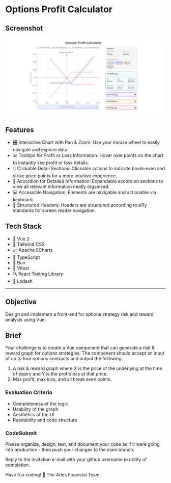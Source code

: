 # Options Profit Calculator

## Screenshot

![alt text](docs/screenshot.png)

## Features

- 🎛️ Interactive Chart with Pan & Zoom: Use your mouse wheel to easily navigate and explore data.
- 📊 Tooltips for Profit or Loss Information: Hover over points on the chart to instantly see profit or loss details.
- 🖱️ Clickable Detail Sections: Clickable actions to indicate break-even and strike price points for a more intuitive experience.
- 📂 Accordion for Detailed Information: Expandable accordion sections to view all relevant information neatly organized.
- 💻 Accessible Navigation: Elements are navigable and actionable via keyboard.
- 🧏 Structured Headers: Headers are structured according to a11y standards for screen reader navigation.

## Tech Stack

- 🔷 Vue 2
- 🎨 Tailwind CSS
- 📈 Apache ECharts
- 🔡 TypeScript
- 🌟 Bun
- 🧪 Vitest
- 🔍 React Testing Library
- 🔧 Lodash

---

## Objective

Design and implement a front-end for options strategy risk and reward analysis using Vue.

## Brief

Your challenge is to create a Vue component that can generate a risk & reward graph for options strategies. The component should accept an input of up to four options contracts and output the following:

1. A risk & reward graph where X is the price of the underlying at the time of expiry and Y is the profit/loss at that price.
2. Max profit, max loss, and all break even points.

### Evaluation Criteria

- Completeness of the logic
- Usability of the graph
- Aesthetics of the UI
- Readability and code structure

### CodeSubmit

Please organize, design, test, and document your code as if it were
going into production - then push your changes to the main branch.

Reply to the invitation e-mail with your github username to notify of completion.

Have fun coding! 🚀
The Aries Financial Team
